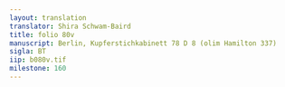 ```yaml
---
layout: translation
translator: Shira Schwam-Baird
title: folio 80v
manuscript: Berlin, Kupferstichkabinett 78 D 8 (olim Hamilton 337)
sigla: BT
iip: b080v.tif
milestone: 160
---
```

